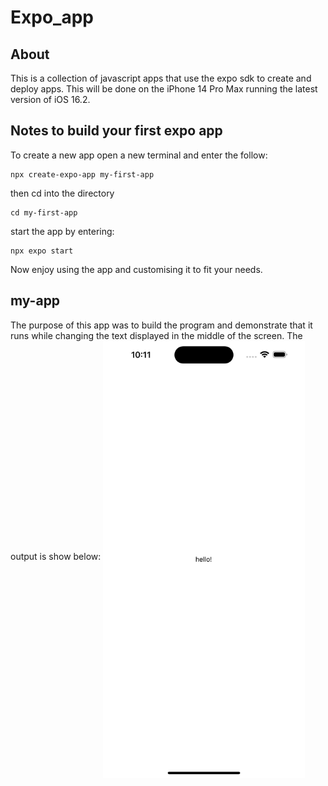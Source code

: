 # Expo_app
## About 
This is a collection of javascript apps that use the expo sdk to create and deploy apps. This will be done on the iPhone 14 Pro Max running the latest version of iOS 16.2.
## Notes to build your first expo app
To create a new app open a new terminal and enter the follow:
```
npx create-expo-app my-first-app
```
then cd into the directory
```
cd my-first-app
```
start the app by entering:
```
npx expo start 
```
Now enjoy using the app and customising it to fit your needs.
## my-app
The purpose of this app was to build the program and demonstrate that it runs while changing the text displayed in the middle of the screen. The output is show below:
<img src="https://github.com/AndrewFelton23/Expo_app/blob/d1676b638ce58735c8ceaf7cf1bfd65522006155/Resources/myapp.png" height="699" width="322.5" align="middle">




